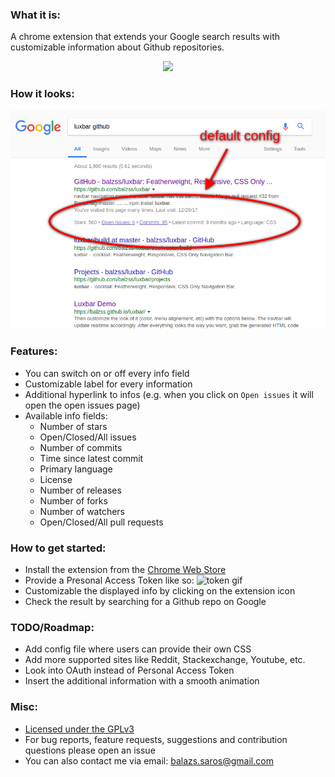 ### What it is:
A chrome extension that extends your Google search results with customizable information about Github repositories.
<p align="center"><a href="https://google.com"><img src ="https://developer.chrome.com/webstore/images/ChromeWebStore_BadgeWBorder_v2_340x96.png" /><a></p>

### How it looks:
![img alt](screenshot1.png)

### Features:
- You can switch on or off every info field
- Customizable label for every information
- Additional hyperlink to infos (e.g. when you click on `Open issues` it will open the open issues page)
- Available info fields:
    - Number of stars
    - Open/Closed/All issues
    - Number of commits
    - Time since latest commit
    - Primary language
    - License
    - Number of releases
    - Number of forks
    - Number of watchers
    - Open/Closed/All pull requests

### How to get started:
- Install the extension from the [Chrome Web Store]()
- Provide a Presonal Access Token like so:
![token gif](token.gif)
- Customizable the displayed info by clicking on the extension icon
- Check the result by searching for a Github repo on Google

### TODO/Roadmap:
- Add config file where users can provide their own CSS
- Add more supported sites like Reddit, Stackexchange, Youtube, etc.
- Look into OAuth instead of Personal Access Token
- Insert the additional information with a smooth animation

### Misc:
- [Licensed under the GPLv3](LICENSE.md)
- For bug reports, feature requests, suggestions and contribution questions please open an issue
- You can also contact me via email: [balazs.saros@gmail.com](mailto:balazs.saros@gmail.com)
